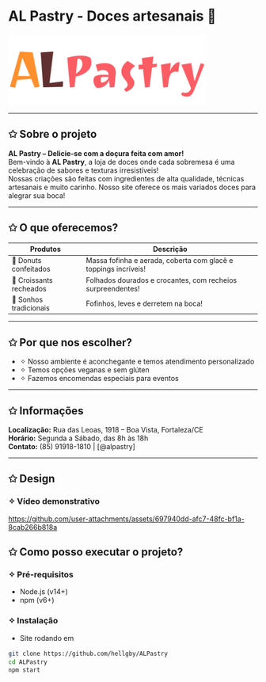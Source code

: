# AL Pastry - Doces artesanais 🍰   

<img src="public/images/Titulo.png" alt="titulo" width="400" />

---
## ✩ Sobre o projeto

**AL Pastry – Delicie-se com a doçura feita com amor!**  
Bem-vindo à **AL Pastry**, a loja de doces onde cada sobremesa é uma celebração de sabores e texturas irresistíveis!  
Nossas criações são feitas com ingredientes de alta qualidade, técnicas artesanais e muito carinho.
Nosso site oferece os mais variados doces para alegrar sua boca!

---

## ✩ O que oferecemos?

| Produtos               | Descrição                                                                 |
|------------------------|---------------------------------------------------------------------------|
| 🍩 Donuts confeitados  | Massa fofinha e aerada, coberta com glacê e toppings incríveis!          |
| 🥐 Croissants recheados| Folhados dourados e crocantes, com recheios surpreendentes!              |
| 🍞 Sonhos tradicionais | Fofinhos, leves e derretem na boca!                                      |

---

## ✩ Por que nos escolher?

- ✧ Nosso ambiente é aconchegante e temos atendimento personalizado  
- ✧ Temos opções veganas e sem glúten  
- ✧ Fazemos encomendas especiais para eventos  

---

## ✩ Informações

**Localização:** Rua das Leoas, 1918 – Boa Vista, Fortaleza/CE  
**Horário:** Segunda a Sábado, das 8h às 18h  
**Contato:** (85) 91918-1810 | [@alpastry]

---

## ✩ Design


### ✧ Vídeo demonstrativo



https://github.com/user-attachments/assets/697940dd-afc7-48fc-bf1a-8cab266b818a



## ✩ Como posso executar o projeto?

### ✧ Pré-requisitos

- Node.js (v14+)  
- npm (v6+)

### ✧ Instalação

- Site rodando em 

```bash
git clone https://github.com/hellgby/ALPastry
cd ALPastry
npm start
